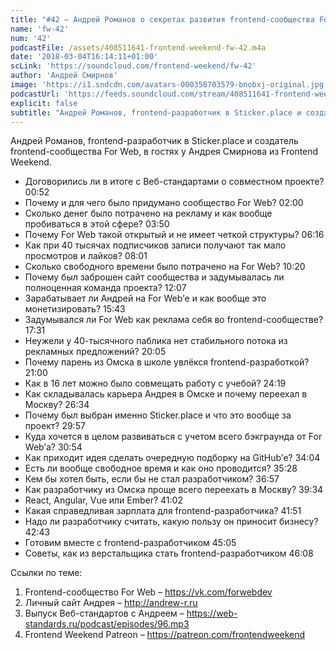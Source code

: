 ```yaml
---
title: "#42 – Андрей Романов о секретах развития frontend-сообщества For Web и карьере в 20 лет"
name: 'fw-42'
num: '42'
podcastFile: /assets/408511641-frontend-weekend-fw-42.m4a
date: '2018-03-04T16:14:11+01:00'
scLink: 'https://soundcloud.com/frontend-weekend/fw-42'
author: 'Андрей Смирнов'
image: 'https://i1.sndcdn.com/avatars-000358703579-bnobxj-original.jpg'
podcastUrl: 'https://feeds.soundcloud.com/stream/408511641-frontend-weekend-fw-42.m4a'
explicit: false
subtitle: "Андрей Романов, frontend-разработчик в Sticker.place и создатель frontend-сообщества For Web, в гостях у Андрея Смирнова из Frontend Weekend.  "
---
```

Андрей Романов, frontend-разработчик в Sticker.place и создатель frontend-сообщества For Web, в гостях у Андрея Смирнова из Frontend Weekend.  

- Договорились ли в итоге с Веб-стандартами о совместном проекте? <timecode>00:52</timecode>
- Почему и для чего было придумано сообщество For Web? <timecode>02:00</timecode>
- Сколько денег было потрачено на рекламу и как вообще пробиваться в этой сфере? <timecode>03:50</timecode>
- Почему For Web такой открытый и не имеет четкой структуры? <timecode>06:16</timecode>
- Как при 40 тысячах подписчиков записи получают так мало просмотров и лайков? <timecode>08:01</timecode>
- Сколько свободного времени было потрачено на For Web? <timecode>10:20</timecode>
- Почему был заброшен сайт сообщества и задумывалась ли полноценная команда проекта? <timecode>12:07</timecode>
- Зарабатывает ли Андрей на For Web’е и как вообще это монетизировать? <timecode>15:43</timecode>
- Задумывался ли For Web как реклама себя во frontend-сообществе? <timecode>17:31</timecode>
- Неужели у 40-тысячного паблика нет стабильного потока из рекламных предложений? <timecode>20:05</timecode>
- Почему парень из Омска в школе увлёкся frontend-разработкой? <timecode>21:00</timecode>
- Как в 16 лет можно было совмещать работу с учебой? <timecode>24:19</timecode>
- Как складывалась карьера Андрея в Омске и почему переехал в Москву? <timecode>26:34</timecode>
- Почему был выбран именно Sticker.place и что это вообще за проект? <timecode>29:57</timecode>
- Куда хочется в целом развиваться с учетом всего бэкграунда от For Web’а? <timecode>30:54</timecode>
- Как приходит идея сделать очередную подборку на GitHub’е? <timecode>34:04</timecode>
- Есть ли вообще свободное время и как оно проводится? <timecode>35:28</timecode>
- Кем бы хотел быть, если бы не стал разработчиком? <timecode>36:57</timecode>
- Как разработчику из Омска проще всего переехать в Москву? <timecode>39:34</timecode>
- React, Angular, Vue или Ember? <timecode>41:02</timecode>
- Какая справедливая зарплата для frontend-разработчика? <timecode>41:51</timecode>
- Надо ли разработчику считать, какую пользу он приносит бизнесу? <timecode>42:43</timecode>
- Готовим вместе с frontend-разработчиком <timecode>45:05</timecode>
- Советы, как из верстальщика стать frontend-разработчиком <timecode>46:08</timecode>

Ссылки по теме:
1) Frontend-сообщество For Web – https://vk.com/forwebdev
2) Личный сайт Андрея – http://andrew-r.ru
3) Выпуск Веб-стандартов с Андреем – https://web-standards.ru/podcast/episodes/96.mp3
4) Frontend Weekend Patreon – https://patreon.com/frontendweekend